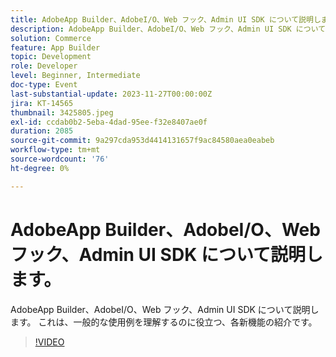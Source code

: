 ```yaml
---
title: AdobeApp Builder、AdobeI/O、Web フック、Admin UI SDK について説明します。
description: AdobeApp Builder、AdobeI/O、Web フック、Admin UI SDK について説明します。  これは、一般的な使用例を理解するのに役立つ、各新機能の紹介です。
solution: Commerce
feature: App Builder
topic: Development
role: Developer
level: Beginner, Intermediate
doc-type: Event
last-substantial-update: 2023-11-27T00:00:00Z
jira: KT-14565
thumbnail: 3425805.jpeg
exl-id: ccdab0b2-5eba-4dad-95ee-f32e8407ae0f
duration: 2085
source-git-commit: 9a297cda953d4414131657f9ac84580aea0eabeb
workflow-type: tm+mt
source-wordcount: '76'
ht-degree: 0%

---
```


# AdobeApp Builder、AdobeI/O、Web フック、Admin UI SDK について説明します。

AdobeApp Builder、AdobeI/O、Web フック、Admin UI SDK について説明します。  これは、一般的な使用例を理解するのに役立つ、各新機能の紹介です。

>[!VIDEO](https://video.tv.adobe.com/v/3425805/?learn=on)
